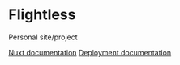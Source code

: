 # Flightless
Personal site/project

[Nuxt documentation](https://nuxt.com/docs/getting-started/introduction)
[Deployment documentation](https://nuxt.com/docs/getting-started/deployment)

